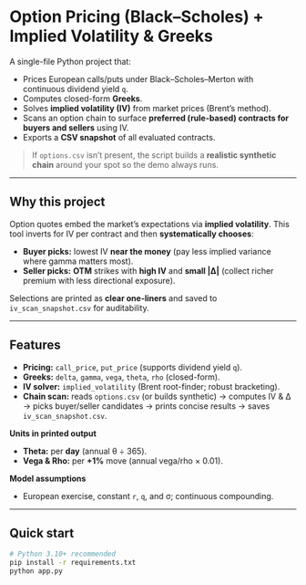 # Option Pricing (Black–Scholes) + Implied Volatility & Greeks

A single-file Python project that:

- Prices European calls/puts under Black–Scholes–Merton with continuous dividend yield `q`.
- Computes closed-form **Greeks**.
- Solves **implied volatility (IV)** from market prices (Brent’s method).
- Scans an option chain to surface **preferred (rule-based) contracts for buyers and sellers** using IV.
- Exports a **CSV snapshot** of all evaluated contracts.

> If `options.csv` isn’t present, the script builds a **realistic synthetic chain** around your spot so the demo always runs.

---

## Why this project

Option quotes embed the market’s expectations via **implied volatility**. This tool inverts for IV per contract and then **systematically chooses**:

- **Buyer picks:** lowest IV **near the money** (pay less implied variance where gamma matters most).
- **Seller picks:** **OTM** strikes with **high IV** and **small |Δ|** (collect richer premium with less directional exposure).

Selections are printed as **clear one-liners** and saved to `iv_scan_snapshot.csv` for auditability.

---

## Features

- **Pricing:** `call_price`, `put_price` (supports dividend yield `q`).
- **Greeks:** `delta`, `gamma`, `vega`, `theta`, `rho` (closed-form).
- **IV solver:** `implied_volatility` (Brent root-finder; robust bracketing).
- **Chain scan:** reads `options.csv` (or builds synthetic) → computes IV & Δ → picks buyer/seller candidates → prints concise results → saves `iv_scan_snapshot.csv`.

**Units in printed output**
- **Theta:** per **day** (annual θ ÷ 365).
- **Vega & Rho:** per **+1%** move (annual vega/rho × 0.01).

**Model assumptions**
- European exercise, constant `r`, `q`, and σ; continuous compounding.

---

## Quick start

```bash
# Python 3.10+ recommended
pip install -r requirements.txt
python app.py

